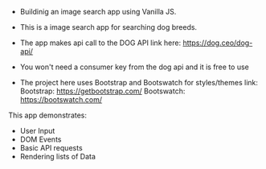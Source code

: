 * Buildinig an image search app using Vanilla JS.

* This is a image search app for searching dog breeds.

* The app makes api call to the DOG API 
link here: https://dog.ceo/dog-api/

* You won't need a consumer key from the dog api and it is free to use 

* The project here uses Bootstrap and Bootswatch for styles/themes
link:
Bootstrap: https://getbootstrap.com/
Bootswatch: https://bootswatch.com/

This app demonstrates:
* User Input
* DOM Events
* Basic API requests
* Rendering lists of Data